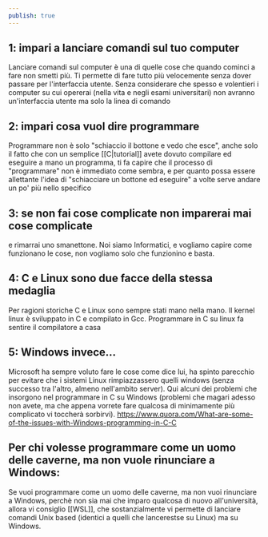 ```yaml
---
publish: true
---
```


## 1: impari a lanciare comandi sul tuo computer
Lanciare comandi sul computer è una di quelle cose che quando cominci a fare non smetti più. Ti permette di fare tutto più velocemente senza dover passare per l'interfaccia utente.
Senza considerare che spesso e volentieri i computer su cui opererai (nella vita e negli esami universitari) non avranno un'interfaccia utente ma solo la linea di comando

## 2: impari cosa vuol dire programmare
Programmare non è solo "schiaccio il bottone e vedo che esce", anche solo il fatto che con un semplice [[C|tutorial]] avete dovuto compilare ed eseguire a mano un programma, ti fa capire che il processo di "programmare" non è immediato come sembra, e per quanto possa essere allettante l'idea di "schiacciare un bottone ed eseguire" a volte serve andare un po' più nello specifico

## 3: se non fai cose complicate non imparerai mai cose complicate
e rimarrai uno smanettone.
Noi siamo Informatici, e vogliamo capire come funzionano le cose, non vogliamo solo che funzionino e basta.

## 4: C e Linux sono due facce della stessa medaglia
Per ragioni storiche C e Linux sono sempre stati mano nella mano. Il kernel linux è sviluppato in C e compilato in Gcc. Programmare in C su linux fa sentire il compilatore a casa

## 5: Windows invece...
Microsoft ha sempre voluto fare le cose come dice lui, ha spinto parecchio per evitare che i sistemi Linux rimpiazzassero quelli windows (senza successo tra l'altro, almeno nell'ambito server).
Qui alcuni dei problemi che insorgono nel programmare in C su Windows (problemi che magari adesso non avete, ma che appena vorrete fare qualcosa di minimamente più complicato vi toccherà sorbirvi).
https://www.quora.com/What-are-some-of-the-issues-with-Windows-programming-in-C-C

## Per chi volesse programmare come un uomo delle caverne, ma non vuole rinunciare a Windows:
Se vuoi programmare come un uomo delle caverne, ma non vuoi rinunciare a Windows, perchè non sia mai che imparo qualcosa di nuovo all'università, allora vi consiglio [[WSL]], che sostanzialmente vi permette di lanciare comandi Unix based (identici a quelli che lancerestse su Linux) ma su Windows.